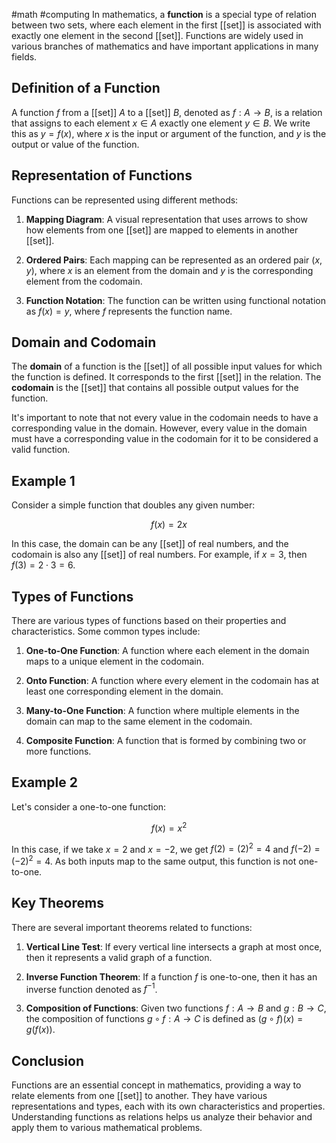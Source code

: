  #math #computing 
In mathematics, a **function** is a special type of relation between two sets, where each element in the first [[set]] is associated with exactly one element in the second [[set]]. Functions are widely used in various branches of mathematics and have important applications in many fields.

## Definition of a Function

A function $f$ from a [[set]] $A$ to a [[set]] $B$, denoted as $f: A \rightarrow B$, is a relation that assigns to each element $x \in A$ exactly one element $y \in B$. We write this as $y = f(x)$, where $x$ is the input or argument of the function, and $y$ is the output or value of the function.

## Representation of Functions

Functions can be represented using different methods:

1. **Mapping Diagram**: A visual representation that uses arrows to show how elements from one [[set]] are mapped to elements in another [[set]].

2. **Ordered Pairs**: Each mapping can be represented as an ordered pair $(x, y)$, where $x$ is an element from the domain and $y$ is the corresponding element from the codomain.

3. **Function Notation**: The function can be written using functional notation as $f(x) = y$, where $f$ represents the function name.

## Domain and Codomain

The **domain** of a function is the [[set]] of all possible input values for which the function is defined. It corresponds to the first [[set]] in the relation. The **codomain** is the [[set]] that contains all possible output values for the function.

It's important to note that not every value in the codomain needs to have a corresponding value in the domain. However, every value in the domain must have a corresponding value in the codomain for it to be considered a valid function.

## Example 1

Consider a simple function that doubles any given number:

$$f(x) = 2x$$

In this case, the domain can be any [[set]] of real numbers, and the codomain is also any [[set]] of real numbers. For example, if $x = 3$, then $f(3) = 2 \cdot 3 = 6$.

## Types of Functions

There are various types of functions based on their properties and characteristics. Some common types include:

1. **One-to-One Function**: A function where each element in the domain maps to a unique element in the codomain.

2. **Onto Function**: A function where every element in the codomain has at least one corresponding element in the domain.

3. **Many-to-One Function**: A function where multiple elements in the domain can map to the same element in the codomain.

4. **Composite Function**: A function that is formed by combining two or more functions.

## Example 2

Let's consider a one-to-one function:

$$f(x) = x^2$$

In this case, if we take $x = 2$ and $x = -2$, we get $f(2) = (2)^2 = 4$ and $f(-2) = (-2)^2 = 4$. As both inputs map to the same output, this function is not one-to-one.

## Key Theorems

There are several important theorems related to functions:

1. **Vertical Line Test**: If every vertical line intersects a graph at most once, then it represents a valid graph of a function.

2. **Inverse Function Theorem**: If a function $f$ is one-to-one, then it has an inverse function denoted as $f^{-1}$.

3. **Composition of Functions**: Given two functions $f: A \rightarrow B$ and $g: B \rightarrow C$, the composition of functions $g \circ f: A \rightarrow C$ is defined as $(g \circ f)(x) = g(f(x))$.

## Conclusion

Functions are an essential concept in mathematics, providing a way to relate elements from one [[set]] to another. They have various representations and types, each with its own characteristics and properties. Understanding functions as relations helps us analyze their behavior and apply them to various mathematical problems.